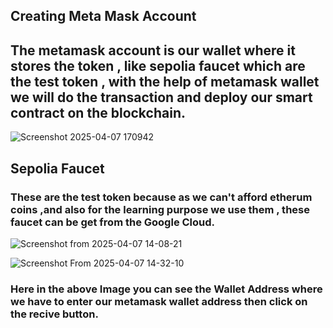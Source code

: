 ## Creating Meta Mask Account

## The metamask account is our wallet where it stores the token , like sepolia faucet which are the test token , with the help of metamask wallet we will do the transaction and deploy our smart contract on the blockchain.

![Screenshot 2025-04-07 170942](https://github.com/user-attachments/assets/8d7fa6ad-1365-4e3a-bf1c-e809f1198531)

## Sepolia Faucet

### These are the test token because as we can't afford  etherum coins ,and also for the learning purpose we use them , these faucet can be get from the Google Cloud.

![Screenshot from 2025-04-07 14-08-21](https://github.com/user-attachments/assets/197de3d9-335a-41e5-a63e-6a7bf40e5640)

![Screenshot From 2025-04-07 14-32-10](https://github.com/user-attachments/assets/1ead8d7b-e715-4a4b-91c8-81e01dad14d4)

### Here in the above Image you can see the Wallet Address where we have to enter our metamask wallet address then click on the recive button.

